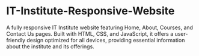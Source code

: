 # IT-Institute-Responsive-Website
A fully responsive IT Institute website featuring Home, About, Courses, and Contact Us pages. Built with HTML, CSS, and JavaScript, it offers a user-friendly design optimized for all devices, providing essential information about the institute and its offerings.
